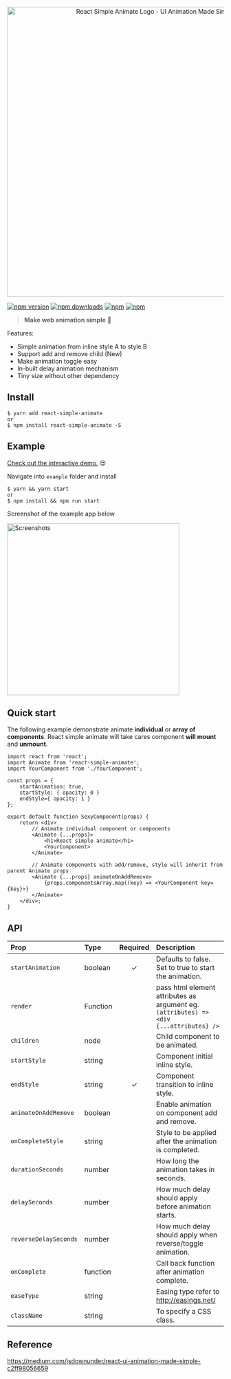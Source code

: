 <p align="center">
    <img width="675" src="https://raw.githubusercontent.com/bluebill1049/react-simple-animate/master/example/logo.png" alt="React Simple Animate Logo - UI Animation Made Simple" />
</p>

[![npm version](https://img.shields.io/npm/v/react-simple-animate.svg?style=flat-square)](https://www.npmjs.com/package/react-simple-animate)
[![npm downloads](https://img.shields.io/npm/dm/react-simple-animate.svg?style=flat-square)](https://www.npmjs.com/package/react-simple-animate)
[![npm](https://img.shields.io/npm/dt/react-simple-animate.svg?style=flat-square)](https://www.npmjs.com/package/react-simple-animate)
[![npm](https://img.shields.io/npm/l/react-simple-animate.svg?style=flat-square)](https://www.npmjs.com/package/react-simple-animate)

> **Make web animation simple** :clap:

Features:

* Simple animation from inline style A to style B
* Support add and remove child (New)
* Make animation toggle easy
* In-built delay animation mechanism
* Tiny size without other dependency

## Install

    $ yarn add react-simple-animate
    or
    $ npm install react-simple-animate -S

## Example

[Check out the interactive demo.](https://react-simple-animate.herokuapp.com/) 😍

Navigate into `example` folder and install

    $ yarn && yarn start
    or
    $ npm install && npm run start

Screenshot of the example app below

<img src="https://raw.githubusercontent.com/bluebill1049/react-simple-animate/master/example/screenShot.png" alt="Screenshots" width="400"/>

## Quick start

The following example demonstrate animate **individual** or **array of components**. React simple animate will take
cares component **will mount** and **unmount**.

    import react from 'react';
    import Animate from 'react-simple-animate';
    import YourComponent from './YourComponent';

    const props = {
        startAnimation: true,
        startStyle: { opacity: 0 }
        endStyle={ opacity: 1 }
    };

    export default function SexyComponent(props) {
        return <div>
            // Animate individual component or components
            <Animate {...props}>
                <h1>React simple animate</h1>
                <YourComponent>
            </Animate>

            // Animate components with add/remove, style will inherit from parent Animate props
            <Animate {...props} animateOnAddRemove>
                {props.componentsArray.map((key) => <YourComponent key={key}>}
            </Animate>
        </div>;
    }

## API

| Prop                  | Type     | Required | Description                                                                            |
| :-------------------- | :------- | :------: | :------------------------------------------------------------------------------------- |
| `startAnimation`      | boolean  |    ✓     | Defaults to false. Set to true to start the animation.                                 |
| `render`              | Function |          | pass html element attributes as argument eg. `(attributes) => <div {...attributes} />` |
| `children`            | node     |          | Child component to be animated.                                                        |
| `startStyle`          | string   |          | Component initial inline style.                                                        |
| `endStyle`            | string   |    ✓     | Component transition to inline style.                                                  |
| `animateOnAddRemove`  | boolean  |          | Enable animation on component add and remove.                                          |
| `onCompleteStyle`     | string   |          | Style to be applied after the animation is completed.                                  |
| `durationSeconds`     | number   |          | How long the animation takes in seconds.                                               |
| `delaySeconds`        | number   |          | How much delay should apply before animation starts.                                   |
| `reverseDelaySeconds` | number   |          | How much delay should apply when reverse/toggle animation.                             |
| `onComplete`          | function |          | Call back function after animation complete.                                           |
| `easeType`            | string   |          | Easing type refer to http://easings.net/                                               |
| `className`           | string   |          | To specify a CSS class.                                                                |

## Reference

https://medium.com/jsdownunder/react-ui-animation-made-simple-c2ff98056659
